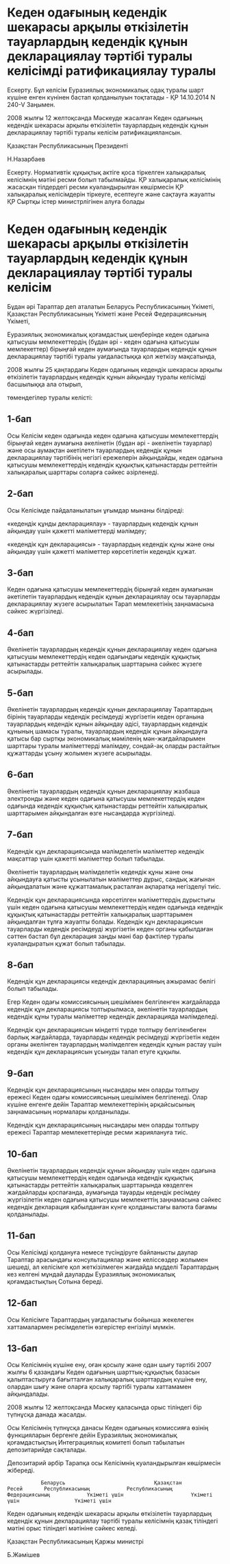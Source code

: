 # Кеден одағының кедендік шекарасы арқылы өткізілетін тауарлардың кедендік құнын декларациялау тәртібі туралы келісімді ратификациялау туралы

Ескерту. Бұл келісім Еуразиялық экономикалық одақ туралы шарт күшіне енген күнінен бастап қолданылуын тоқтатады - ҚР 14.10.2014 N 240-V Заңымен.

2008 жылғы 12 желтоқсанда Мәскеуде жасалған Кеден одағының кедендік шекарасы арқылы өткізілетін тауарлардың кедендік құнын декларациялау тәртібі туралы келісім ратификациялансын.

Қазақстан Республикасының Президенті

Н.Назарбаев

Ескерту. Нормативтік құқықтық актіге қоса тіркелген халықаралық келісімнің мәтіні ресми болып табылмайды. ҚР халықаралық келісімінің жасасқан тілдердегі ресми куәландырылған көшірмесін ҚР халықаралық келісімдерін тіркеуге, есептеуге және сақтауға жауапты ҚР Сыртқы істер министрлігінен алуға болады

# Кеден одағының кедендік шекарасы арқылы өткізілетін тауарлардың кедендік құнын декларациялау тәртібі туралы келісім

Бұдан әрі Тараптар деп аталатын Беларусь Республикасының Үкіметі, Қазақстан Республикасының Үкіметі және Ресей Федерациясының Үкіметі,

Еуразиялық экономикалық қоғамдастық шеңберінде кеден одағына қатысушы мемлекеттердің (бұдан әрі - кеден одағына қатысушы мемлекеттер) бірыңғай кеден аумағында тауарлардың кедендік құнын декларациялау тәртібі туралы уағдаластыққа қол жеткізу мақсатында,

2008 жылғы 25 қаңтардағы Кеден одағының кедендік шекарасы арқылы өткізілетін тауарлардың кедендік құнын айқындау туралы келісімді басшылыққа ала отырып,

төмендегілер туралы келісті:

## 1-бап

Осы Келісім кеден одағында кеден одағына қатысушы мемлекеттердің бірыңғай кеден аумағына әкелінетін (бұдан әрі - әкелінетін тауарлар) және осы аумақтан әкетілетн тауарлардың кедендік құнын декларациялау тәртібінің негізгі ережелерін айқындайды, кеден одағына қатысушы мемлекеттердің кедендік құқықтық қатынастарды реттейтін халықаралық шарттары соларға сәйкес әзірленеді.

## 2-бап

Осы Келісімде пайдаланылатын ұғымдар мынаны білдіреді:

«кедендік құнды декларациялау» - тауарлардың кедендік құнын айқындау үшін қажетті мәліметтерді мәлімдеу;

«кедендік құн декларациясы» - тауарлардың кедендік құны және оны айқындау үшін қажетті мәліметтер көрсетілетін кедендік құжат.

## 3-бап

Кеден одағына қатысушы мемлекеттердің бірыңғай кеден аумағынан әкетілетін тауарлардың кедендік құнын декларациялау осы тауарларды декларациялау жүзеге асырылатын Тарап мемлекетінің заңнамасына сәйкес жүргізіледі.

## 4-бап

Әкелінетін тауарлардың кедендік құнын декларациялау кеден одағына қатысушы мемлекеттердің кеден одағындағы кедендік құқықтық қатынастарды реттейтін халықаралық шарттарына сәйкес жүзеге асырылады.

## 5-бап

Әкелінетін тауарлардың кедендік құнын декларациялау Тараптардың бірінің тауарларды кедендік ресімдеуді жүргізетін кеден органына тауарлардың кедендік құнын айқындау әдісі, тауарлардың кедендік құнының шамасы туралы, тауарлардың кедендік құнын айқындауға қатысы бар сыртқы экономикалық мәміленің мән-жағдайларымен шарттары туралы мәліметтерді мәлімдеу, сондай-ақ оларды растайтын құжаттарды ұсыну жолымен жүзеге асырылады.

## 6-бап

Әкелінетін тауарлардың кедендік құнын декларациялау жазбаша электронды және кеден одағына қатысушы мемлекеттердің кеден одағында кедендік құқықтық қатынастарды реттейтін халықаралық шарттарымен айқындалған өзге нысандарда жүргізіледі.

## 7-бап

Кедендік құн декларациясында мәлімделетін мәліметтер кедендік мақсаттар үшін қажетті мәліметтер болып табылады.

Әкелінетін тауарлардың мәлімделетін кедендік құны және оны айқындауға қатысты ұсынылатын мәліметтер дұрыс, сандық жағынан айқындалатын және құжаттамалық расталған ақпаратқа негізделуі тиіс.

Кедендік құн декларациясында көрсетілген мәліметтердің дұрыстығы үшін кеден одағына қатысушы мемлекеттердің кеден одағында кедендік құқықтық қатынастарды реттейтін халықаралық шарттарымен айқындалған тұлға жауапты болады. Кедендік құн декларациясын тауарларды кедендік ресімдеуді жүргізетін кеден органы қабылдаған сәттен бастап бұл декларация заңды мәні бар фактілер туралы куәландыратын құжат болып табылады.

## 8-бап

Кедендік құн декларациясы кедендік декларацияның ажырамас бөлігі болып табылады.

Егер Кеден одағы комиссиясының шешімімен белгіленген жағдайларда кедендік құн декларациясы толтырылмаса, әкелінетін тауарлардың кедендік құны туралы мәліметтер кедендік декларацияда мәлімделеді.

Кедендік құн декларациясын міндетті түрде толтыру белгіленбеген барлық жағдайларда, тауарларды кедендік ресімдеуді жүргізетін кеден органы әкелінген тауарлардың мәлімделген кедендік құнын растау үшін кедендік құн декларациясын ұсынуды талап етуге құқылы.

## 9-бап

Кедендік құн декларациясының нысандары мен оларды толтыру ережесі Кеден одағы комиссиясының шешімімен белгіленеді. Олар күшіне енгенге дейін Тараптар мемлекеттерінің әрқайсысының заңнамасының нормалары қолданылады.

Кедендік құн декларациясының нысандары мен оларды толтыру ережесі Тараптар мемлекеттерінде ресми жариялануға тиіс.

## 10-бап

Әкелінетін тауарлардың кедендік құнын айқындау үшін кеден одағына қатысушы мемлекеттердің кеден одағында кедендік құқықтық қатынастарды реттейтін халықаралық шарттарында көзделген жағдайларды қоспағанда, аумағында тауарды кедендік ресімдеу жүргізілетін кеден одағына қатысушы мемлекеттің заңнамасына сәйкес кедендік декларация қабылданған күнге қолданыстағы валюта бағамы қолданылады.

## 11-бап

Осы Келісімді қолдануға немесе түсіндіруге байланысты даулар Тараптар арасындағы консультациялар және келіссөздер жолымен шешеді, ал келісімге қол жеткізілмеген жағдайда мүдделі Тараптардың кез келгені мұндай дауларды Еуразиялық экономикалық қоғамдастықтың Сотына береді.

## 12-бап

Осы Келісімге Тараптардың уағдаластығы бойынша жекелеген хаттамалармен ресімделетін өзгерістер енгізілуі мүмкін.

## 13-бап

Осы Келісімнің күшіне ену, оған қосылу және одан шығу тәртібі 2007 жылғы 6 қазандағы Кеден одағының шарттық-құқықтық базасын қалыптастыруға бағытталған халықаралық шарттардың күшіне ену, олардан шығу және оларға қосылу тәртібі туралы хаттамамен айқындалады.

2008 жылғы 12 желтоқсанда Мәскеу қаласында орыс тіліндегі бір түпнұсқа данада жасалды.

Осы Келісімнің түпнұсқа данасы Кеден одағының комиссияға өзінің функцияларын бергенге дейін Еуразиялық экономикалық қоғамдастықтың Интеграциялық комитеті болып табылатын депозитарийде сақталады.

Депозитарий әрбір Тарапқа осы Келісімнің куәландырылған көшірмесін жібереді.

               Беларусь                             Қазақстан                          Ресей       Республикасының            Республикасының           Федерациясының            Үкіметі үшін                      Үкіметі үшін                  Үкіметі үшін

Кеден одағының кедендік шекарасы арқылы өткізілетін тауарлардың кедендік құнын декларациялау тәртібі туралы келісімнің қазақ тіліндегі мәтіні орыс тіліндегі мәтініне сәйкес келеді.

Қазақстан Республикасының Қаржы министрі

Б.Жәмішев


